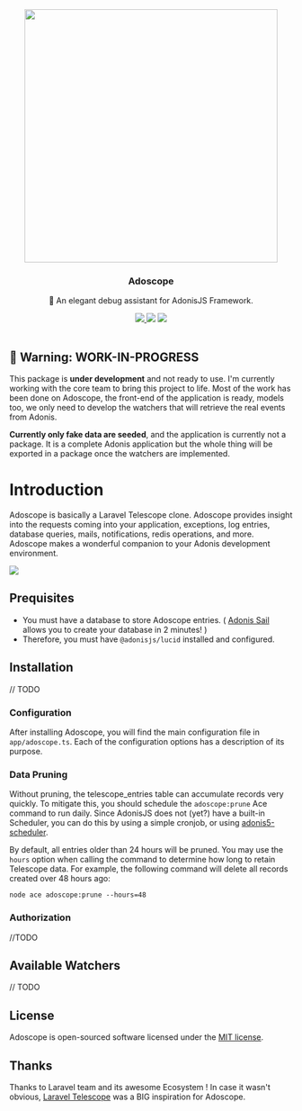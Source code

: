 <div align="center">
  <img src="https://i.imgur.com/UfEF0GR.png" width="450px" />  
  <br/>
  <h3>Adoscope</h3>
  <p>🔭 An elegant debug assistant for AdonisJS Framework.</p>
  <a href="https://www.npmjs.com/package/adoscope">
    <img src="https://img.shields.io/npm/v/adoscope.svg?style=for-the-badge&logo=npm" />
  </a>
  <img src="https://img.shields.io/npm/l/adoscope?color=blueviolet&style=for-the-badge" />
  <img src="https://img.shields.io/badge/Typescript-294E80.svg?style=for-the-badge&logo=typescript" />

  <br/>
  <br/>
</div>

## 🚧 Warning: WORK-IN-PROGRESS
This package is **under development** and not ready to use. I'm currently working with the core team to bring this project to life. Most of the work has been done on Adoscope, the front-end of the application is ready, models too, we only need to develop the watchers that will retrieve the real events from Adonis. 

**Currently only fake data are seeded**, and the application is currently not a package. It is a complete Adonis application but the whole thing will be exported in a package once the watchers are implemented.

# Introduction
Adoscope is basically a Laravel Telescope clone. Adoscope provides insight into the requests coming into your application, exceptions, log entries, database queries, mails, notifications, redis operations, and more. Adoscope makes a wonderful companion to your Adonis development environment.

![](https://i.imgur.com/tfqgKQJ.png)

## Prequisites
- You must have a database to store Adoscope entries. ( [Adonis Sail](http://github.com/Julien-R44/adonis-sail) allows you to create your database in 2 minutes! )
- Therefore, you must have `@adonisjs/lucid` installed and configured.

## Installation
// TODO

### Configuration
After installing Adoscope, you will find the main configuration file in `app/adoscope.ts`. Each of the configuration options has a description of its purpose.

### Data Pruning
Without pruning, the telescope_entries table can accumulate records very quickly. To mitigate this, you should schedule the `adoscope:prune` Ace command to run daily. Since AdonisJS does not (yet?) have a built-in Scheduler, you can do this by using a simple cronjob, or using [adonis5-scheduler](https://github.com/reg2005/adonis5-scheduler).

By default, all entries older than 24 hours will be pruned. You may use the `hours` option when calling the command to determine how long to retain Telescope data. For example, the following command will delete all records created over 48 hours ago:
```
node ace adoscope:prune --hours=48
```

### Authorization
//TODO

## Available Watchers
// TODO

## License
Adoscope is open-sourced software licensed under the [MIT license](https://github.com/julien-r44/adoscope/LICENSE.md).

## Thanks
Thanks to Laravel team and its awesome Ecosystem ! In case it wasn't obvious, [Laravel Telescope](https://laravel.com/docs/8.x/telescope) was a BIG inspiration for Adoscope.
